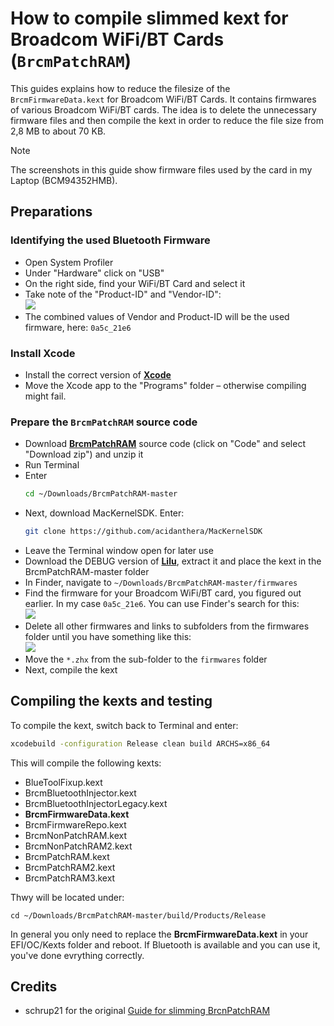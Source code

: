 # How to compile slimmed kext for Broadcom WiFi/BT Cards (`BrcmPatchRAM`) 

This guides explains how to reduce the filesize of the `BrcmFirmwareData.kext` for Broadcom WiFi/BT Cards. It contains firmwares of various Broadcom WiFi/BT cards. The idea is to delete the unnecessary firmware files and then compile the kext in order to reduce the file size from 2,8 MB to about 70 KB.

> [!NOTE]
> 
> The screenshots in this guide show firmware files used by the card in my Laptop (BCM94352HMB).

## Preparations

### Identifying the used Bluetooth Firmware
- Open System Profiler
- Under "Hardware" click on "USB"
- On the right side, find your WiFi/BT Card and select it
- Take note of the "Product-ID" and "Vendor-ID":<br>![](/Users/5t33z0/Desktop/brcm_slim.png)
- The combined values of Vendor and Product-ID will be the used firmware, here: `0a5c_21e6`

### Install Xcode
- Install the correct version of [**Xcode**](https://xcodereleases.com/?scope=release)
- Move the Xcode app to the "Programs" folder – otherwise compiling might fail.

### Prepare the `BrcmPatchRAM` source code
- Download [**BrcmPatchRAM**](https://github.com/acidanthera/BrcmPatchRAM) source code (click on "Code" and select "Download zip") and unzip it
- Run Terminal
- Enter 
	```bash
	cd ~/Downloads/BrcmPatchRAM-master
	```
- Next, download MacKernelSDK. Enter: 
	```bash
	git clone https://github.com/acidanthera/MacKernelSDK
	```
- Leave the Terminal window open for later use
- Download the DEBUG version of [**Lilu**](https://github.com/acidanthera/Lilu/releases), extract it and place the kext in the BrcmPatchRAM-master folder
- In Finder, navigate to `~/Downloads/BrcmPatchRAM-master/firmwares`
- Find the firmware for your Broadcom WiFi/BT card, you figured out earlier. In my case `0a5c_21e6`. You can use Finder's search for this:<br>![](/Users/5t33z0/Desktop/BTFW.png)
- Delete all other firmwares and links to subfolders from the firmwares folder until you have something like this:<br>![](/Users/5t33z0/Desktop/FW01.png)
- Move the `*.zhx` from the sub-folder to the `firmwares` folder
- Next, compile the kext

## Compiling the kexts and testing

To compile the kext, switch back to Terminal and enter: 

```bash
xcodebuild -configuration Release clean build ARCHS=x86_64
```

This will compile the following kexts:

- BlueToolFixup.kext- BrcmBluetoothInjector.kext- BrcmBluetoothInjectorLegacy.kext- **BrcmFirmwareData.kext**- BrcmFirmwareRepo.kext- BrcmNonPatchRAM.kext- BrcmNonPatchRAM2.kext- BrcmPatchRAM.kext- BrcmPatchRAM2.kext- BrcmPatchRAM3.kext

Thwy will be located under: 

```
cd ~/Downloads/BrcmPatchRAM-master/build/Products/Release
```

In general you only need to replace the **BrcmFirmwareData.kext** in your EFI/OC/Kexts folder and reboot. If Bluetooth is available and you can use it, you've done evrything correctly. 

## Credits
- schrup21 for the original [Guide for slimming BrcnPatchRAM](https://www.hackintosh-forum.de/forum/thread/60336-howto-deutlich-schlankere-kexte-openintelwireless-brcmpatchram-applealc-bauen/)
